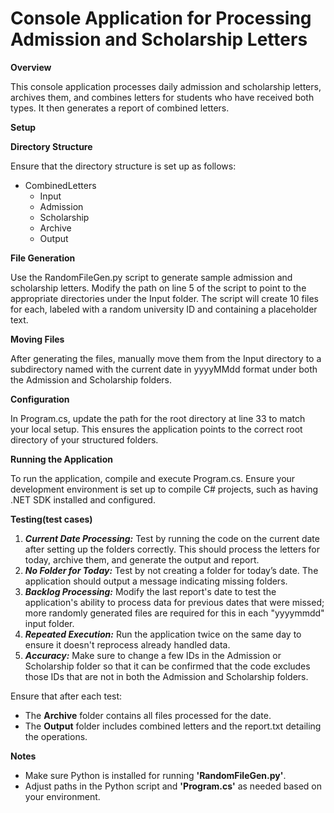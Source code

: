 # Console Application for Processing Admission and Scholarship Letters

 <strong>Overview</strong>
 
 This console application processes daily admission and scholarship letters, archives them, and combines letters for students who have received both types. It then generates a report of combined letters.

 <strong>Setup</strong>

<strong>Directory Structure</strong>

Ensure that the directory structure is set up as follows:

- CombinedLetters
   - Input
   - Admission
   - Scholarship
   - Archive
   - Output


<strong>File Generation</strong>

Use the RandomFileGen.py script to generate sample admission and scholarship letters. Modify the path on line 5 of the script to point to the appropriate directories under the Input folder. The script will create 10 files for each, labeled with a random university ID and containing a placeholder text.

<strong>Moving Files</strong>

After generating the files, manually move them from the Input directory to a subdirectory named with the current date in yyyyMMdd format under both the Admission and Scholarship folders.

<strong>Configuration</strong>

In Program.cs, update the path for the root directory at line 33 to match your local setup. This ensures the application points to the correct root directory of your structured folders.

<strong>Running the Application</strong>

To run the application, compile and execute Program.cs. Ensure your development environment is set up to compile C# projects, such as having .NET SDK installed and configured.

<strong>Testing(test cases)</strong>

1. ___Current Date Processing:___ Test by running the code on the current date after setting up the folders correctly. This should process the letters for today, archive them, and generate the output and report.
2. ___No Folder for Today:___ Test by not creating a folder for today’s date. The application should output a message indicating missing folders.
3. ___Backlog Processing:___ Modify the last report's date to test the application's ability to process data for previous dates that were missed; more randomly generated files are required for this in each "yyyymmdd" input folder.
4. ___Repeated Execution:___ Run the application twice on the same day to ensure it doesn't reprocess already handled data.
5. ___Accuracy:___ Make sure to change a few IDs in the Admission or Scholarship folder so that it can be confirmed that the code excludes those IDs that are not in both the Admission and Scholarship folders.

Ensure that after each test:
- The **Archive** folder contains all files processed for the date.
- The **Output** folder includes combined letters and the report.txt detailing the operations.

<strong>Notes</strong>

- Make sure Python is installed for running **'RandomFileGen.py'**.
- Adjust paths in the Python script and **'Program.cs'** as needed based on your environment.

